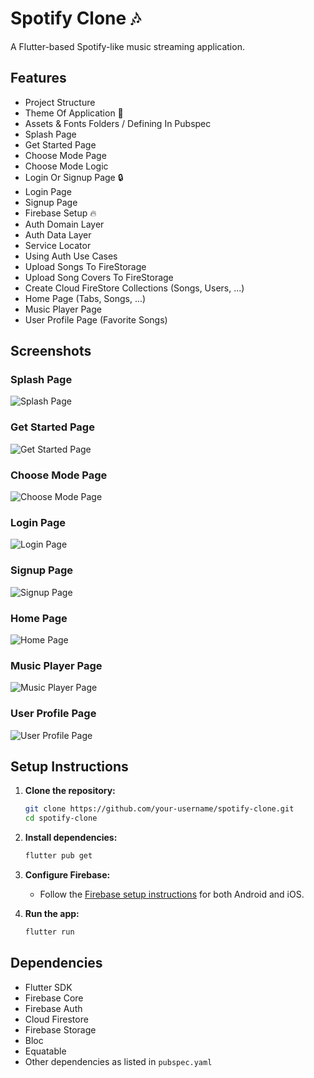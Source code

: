 # Spotify Clone 🎶

A Flutter-based Spotify-like music streaming application.

## Features

- Project Structure
- Theme Of Application 🎨
- Assets & Fonts Folders / Defining In Pubspec
- Splash Page
- Get Started Page
- Choose Mode Page
- Choose Mode Logic
- Login Or Signup Page 🔒
- Login Page
- Signup Page
- Firebase Setup 🔥
- Auth Domain Layer
- Auth Data Layer
- Service Locator
- Using Auth Use Cases
- Upload Songs To FireStorage
- Upload Song Covers To FireStorage
- Create Cloud FireStore Collections (Songs, Users, ...)
- Home Page (Tabs, Songs, ...)
- Music Player Page
- User Profile Page (Favorite Songs)

## Screenshots

### Splash Page

![Splash Page](path_to_splash_page_image)

### Get Started Page

![Get Started Page](path_to_get_started_page_image)

### Choose Mode Page

![Choose Mode Page](path_to_choose_mode_page_image)

### Login Page

![Login Page](path_to_login_page_image)

### Signup Page

![Signup Page](path_to_signup_page_image)

### Home Page

![Home Page](screenshots/)

### Music Player Page

![Music Player Page](path_to_music_player_page_image)

### User Profile Page

![User Profile Page](path_to_user_profile_page_image)

## Setup Instructions

1. **Clone the repository:**

   ```bash
   git clone https://github.com/your-username/spotify-clone.git
   cd spotify-clone
   ```

2. **Install dependencies:**

   ```bash
   flutter pub get
   ```

3. **Configure Firebase:**

   - Follow the [Firebase setup instructions](https://firebase.google.com/docs/flutter/setup) for both Android and iOS.

4. **Run the app:**
   ```bash
   flutter run
   ```

## Dependencies

- Flutter SDK
- Firebase Core
- Firebase Auth
- Cloud Firestore
- Firebase Storage
- Bloc
- Equatable
- Other dependencies as listed in `pubspec.yaml`
